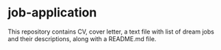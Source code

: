 # job-application
This repository contains CV, cover letter, a text file with list of dream jobs and their descriptions, along with a README.md file.
